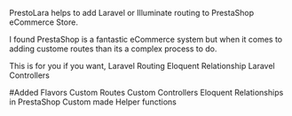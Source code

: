 PrestoLara helps to add Laravel or Illuminate routing to PrestaShop eCommerce Store.

I found PrestaShop is a fantastic eCommerce system but when it comes to adding custome routes than its a complex process to do. 

This is for you if you want,
Laravel Routing
Eloquent Relationship
Laravel Controllers

#Added Flavors
Custom Routes
Custom Controllers
Eloquent Relationships in PrestaShop
Custom made Helper functions

